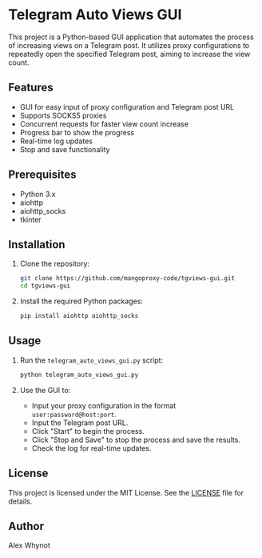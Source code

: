 # Telegram Auto Views GUI

This project is a Python-based GUI application that automates the process of increasing views on a Telegram post. It utilizes proxy configurations to repeatedly open the specified Telegram post, aiming to increase the view count.

## Features

- GUI for easy input of proxy configuration and Telegram post URL
- Supports SOCKS5 proxies
- Concurrent requests for faster view count increase
- Progress bar to show the progress
- Real-time log updates
- Stop and save functionality

## Prerequisites

- Python 3.x
- aiohttp
- aiohttp_socks
- tkinter

## Installation

1. Clone the repository:
    ```sh
    git clone https://github.com/mangoproxy-code/tgviews-gui.git
    cd tgviews-gui
    ```

2. Install the required Python packages:
    ```sh
    pip install aiohttp aiohttp_socks
    ```

## Usage

1. Run the `telegram_auto_views_gui.py` script:
    ```sh
    python telegram_auto_views_gui.py
    ```

2. Use the GUI to:
    - Input your proxy configuration in the format `user:password@host:port`.
    - Input the Telegram post URL.
    - Click "Start" to begin the process.
    - Click "Stop and Save" to stop the process and save the results.
    - Check the log for real-time updates.

## License

This project is licensed under the MIT License. See the [LICENSE](LICENSE) file for details.

## Author

Alex Whynot

